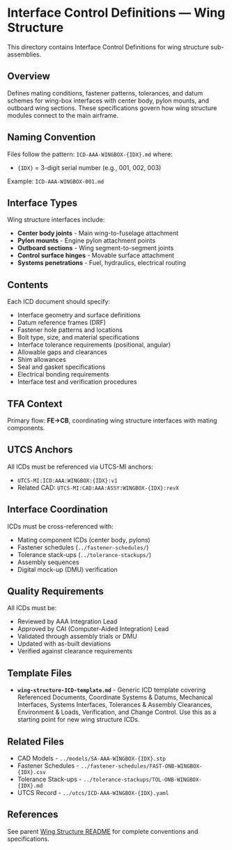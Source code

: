 # Interface Control Definitions — Wing Structure

This directory contains Interface Control Definitions for wing structure sub-assemblies.

## Overview

Defines mating conditions, fastener patterns, tolerances, and datum schemes for wing-box interfaces with center body, pylon mounts, and outboard wing sections. These specifications govern how wing structure modules connect to the main airframe.

## Naming Convention

Files follow the pattern: `ICD-AAA-WINGBOX-{IDX}.md` where:
- `{IDX}` = 3-digit serial number (e.g., 001, 002, 003)

Example: `ICD-AAA-WINGBOX-001.md`

## Interface Types

Wing structure interfaces include:
- **Center body joints** - Main wing-to-fuselage attachment
- **Pylon mounts** - Engine pylon attachment points
- **Outboard sections** - Wing segment-to-segment joints
- **Control surface hinges** - Movable surface attachment
- **Systems penetrations** - Fuel, hydraulics, electrical routing

## Contents

Each ICD document should specify:
- Interface geometry and surface definitions
- Datum reference frames (DRF)
- Fastener hole patterns and locations
- Bolt type, size, and material specifications
- Interface tolerance requirements (positional, angular)
- Allowable gaps and clearances
- Shim allowances
- Seal and gasket specifications
- Electrical bonding requirements
- Interface test and verification procedures

## TFA Context

Primary flow: **FE→CB**, coordinating wing structure interfaces with mating components.

## UTCS Anchors

All ICDs must be referenced via UTCS-MI anchors:
- `UTCS-MI:ICD:AAA:WINGBOX:{IDX}:v1`
- Related CAD: `UTCS-MI:CAD:AAA:ASSY:WINGBOX-{IDX}:revX`

## Interface Coordination

ICDs must be cross-referenced with:
- Mating component ICDs (center body, pylons)
- Fastener schedules (`../fastener-schedules/`)
- Tolerance stack-ups (`../tolerance-stackups/`)
- Assembly sequences
- Digital mock-up (DMU) verification

## Quality Requirements

All ICDs must be:
- Reviewed by AAA Integration Lead
- Approved by CAI (Computer-Aided Integration) Lead
- Validated through assembly trials or DMU
- Updated with as-built deviations
- Verified against clearance requirements

## Template Files

- **`wing-structure-ICD-template.md`** - Generic ICD template covering Referenced Documents, Coordinate Systems & Datums, Mechanical Interfaces, Systems Interfaces, Tolerances & Assembly Clearances, Environment & Loads, Verification, and Change Control. Use this as a starting point for new wing structure ICDs.

## Related Files

- CAD Models - `../models/SA-AAA-WINGBOX-{IDX}.stp`
- Fastener Schedules - `../fastener-schedules/FAST-ONB-WINGBOX-{IDX}.csv`
- Tolerance Stack-ups - `../tolerance-stackups/TOL-ONB-WINGBOX-{IDX}.md`
- UTCS Record - `../utcs/ICD-AAA-WINGBOX-{IDX}.yaml`

## References

See parent [Wing Structure README](../README.md) for complete conventions and specifications.
